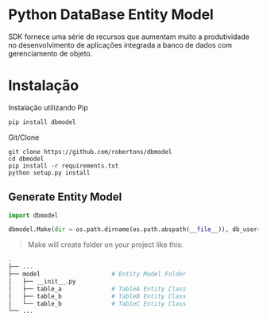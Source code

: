 
# Python DataBase Entity Model

SDK fornece uma série de recursos que aumentam muito a produtividade no desenvolvimento de aplicações integrada a banco de dados com gerenciamento de objeto.

# Instalação
Instalação utilizando Pip
```bash
pip install dbmodel
```
Git/Clone
```
git clone https://github.com/robertons/dbmodel
cd dbmodel
pip install -r requirements.txt
python setup.py install
```

## Generate Entity Model

```python
import dbmodel

dbmodel.Make(dir = os.path.dirname(os.path.abspath(__file__)), db_user="user", db_password="pass", db_host="host", db_port=3306, db_database="dbname")

```

> Make will create folder on your project like this:

```bash
.
├── ...
├── model                    # Entity Model Folder
│   ├── __init__.py          
│   ├── table_a              # TableA Entity Class
│   ├── table_b              # TableB Entity Class
│   └── table_b              # TableC Entity Class
└── ...
```
